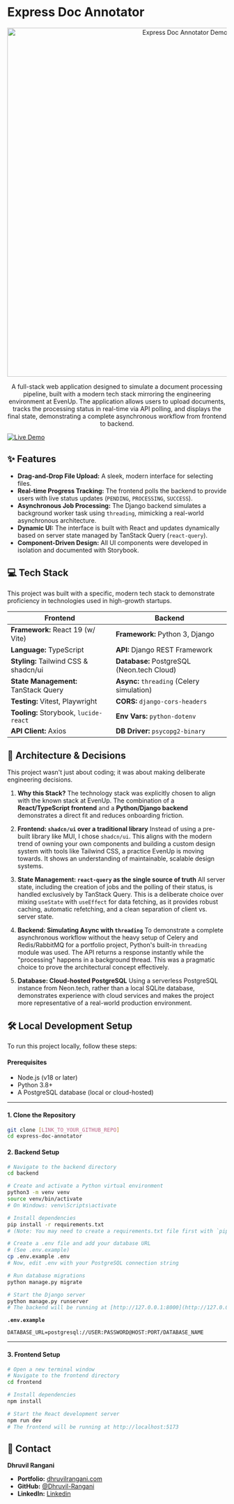 # Express Doc Annotator

<p align="center">
  <img src="[LINK_TO_A_GIF_OF_YOUR_APP_IN_ACTION]" alt="Express Doc Annotator Demo" width="800"/>
</p>

<p align="center">
  A full-stack web application designed to simulate a document processing pipeline, built with a modern tech stack mirroring the engineering environment at EvenUp. The application allows users to upload documents, tracks the processing status in real-time via API polling, and displays the final state, demonstrating a complete asynchronous workflow from frontend to backend.
</p>

<p align-center>
  <a href="[LINK_TO_YOUR_DEPLOYED_APP]">
    <img src="https://img.shields.io/badge/Live-Demo-brightgreen?style=for-the-badge&logo=vercel" alt="Live Demo"/>
  </a>
</p>

## ✨ Features

* **Drag-and-Drop File Upload:** A sleek, modern interface for selecting files.
* **Real-time Progress Tracking:** The frontend polls the backend to provide users with live status updates (`PENDING`, `PROCESSING`, `SUCCESS`).
* **Asynchronous Job Processing:** The Django backend simulates a background worker task using `threading`, mimicking a real-world asynchronous architecture.
* **Dynamic UI:** The interface is built with React and updates dynamically based on server state managed by TanStack Query (`react-query`).
* **Component-Driven Design:** All UI components were developed in isolation and documented with Storybook.

## 💻 Tech Stack

This project was built with a specific, modern tech stack to demonstrate proficiency in technologies used in high-growth startups.

| Frontend                               | Backend                                    |
| -------------------------------------- | ------------------------------------------ |
| **Framework:** React 19 (w/ Vite)      | **Framework:** Python 3, Django            |
| **Language:** TypeScript               | **API:** Django REST Framework             |
| **Styling:** Tailwind CSS & shadcn/ui  | **Database:** PostgreSQL (Neon.tech Cloud) |
| **State Management:** TanStack Query   | **Async:** `threading` (Celery simulation) |
| **Testing:** Vitest, Playwright        | **CORS:** `django-cors-headers`            |
| **Tooling:** Storybook, `lucide-react` | **Env Vars:** `python-dotenv`              |
| **API Client:** Axios                  | **DB Driver:** `psycopg2-binary`           |

## 🧠 Architecture & Decisions

This project wasn't just about coding; it was about making deliberate engineering decisions.

1.  **Why this Stack?**
    The technology stack was explicitly chosen to align with the known stack at EvenUp. The combination of a **React/TypeScript frontend** and a **Python/Django backend** demonstrates a direct fit and reduces onboarding friction.

2.  **Frontend: `shadcn/ui` over a traditional library**
    Instead of using a pre-built library like MUI, I chose `shadcn/ui`. This aligns with the modern trend of owning your own components and building a custom design system with tools like Tailwind CSS, a practice EvenUp is moving towards. It shows an understanding of maintainable, scalable design systems.

3.  **State Management: `react-query` as the single source of truth**
    All server state, including the creation of jobs and the polling of their status, is handled exclusively by TanStack Query. This is a deliberate choice over mixing `useState` with `useEffect` for data fetching, as it provides robust caching, automatic refetching, and a clean separation of client vs. server state.

4.  **Backend: Simulating Async with `threading`**
    To demonstrate a complete asynchronous workflow without the heavy setup of Celery and Redis/RabbitMQ for a portfolio project, Python's built-in `threading` module was used. The API returns a response instantly while the "processing" happens in a background thread. This was a pragmatic choice to prove the architectural concept effectively.

5.  **Database: Cloud-hosted PostgreSQL**
    Using a serverless PostgreSQL instance from Neon.tech, rather than a local SQLite database, demonstrates experience with cloud services and makes the project more representative of a real-world production environment.

## 🛠️ Local Development Setup

To run this project locally, follow these steps:

#### Prerequisites

* Node.js (v18 or later)
* Python 3.8+
* A PostgreSQL database (local or cloud-hosted)

---

#### 1. Clone the Repository

```bash
git clone [LINK_TO_YOUR_GITHUB_REPO]
cd express-doc-annotator
```

#### 2. Backend Setup

```bash
# Navigate to the backend directory
cd backend

# Create and activate a Python virtual environment
python3 -m venv venv
source venv/bin/activate
# On Windows: venv\Scripts\activate

# Install dependencies
pip install -r requirements.txt 
# (Note: You may need to create a requirements.txt file first with `pip freeze > requirements.txt`)

# Create a .env file and add your database URL
# (See .env.example)
cp .env.example .env
# Now, edit .env with your PostgreSQL connection string

# Run database migrations
python manage.py migrate

# Start the Django server
python manage.py runserver
# The backend will be running at [http://127.0.0.1:8000](http://127.0.0.1:8000)
```
**`.env.example`**
```
DATABASE_URL=postgresql://USER:PASSWORD@HOST:PORT/DATABASE_NAME
```

---

#### 3. Frontend Setup

```bash
# Open a new terminal window
# Navigate to the frontend directory
cd frontend

# Install dependencies
npm install

# Start the React development server
npm run dev
# The frontend will be running at http://localhost:5173
```

## 👤 Contact

**Dhruvil Rangani**

* **Portfolio:** [dhruvilrangani.com](https://dhruvilrangani.com)
* **GitHub:** [@Dhruvil-Rangani](https://github.com/Dhruvil-Rangani)
* **LinkedIn:** [Linkedin](https://linkedin.com/in/dhruvilrangani007)
